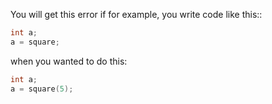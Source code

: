 You will get this error if for example, you write code like this::

```c
int a;
a = square;
```

when you wanted to do this:

```c
int a;
a = square(5);
```
